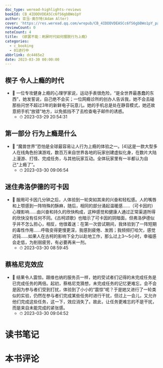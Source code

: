 ```yaml
---
doc_type: weread-highlights-reviews
bookId: CB_4IDDDVDEA5Cc6fS6gbBWo1pY
author: 亚当·奥尔特(Adam Alter)
cover: 'https://res.weread.qq.com/wrepub/CB_4IDDDVDEA5Cc6fS6gbBWo1pY_parsecover'
reviewCount: 0
noteCount: 4
title: 《欲罢不能：刷屏时代如何摆脱行为上瘾》
categories:
  - c_booking
  - 01进行中
abbrlink: dc4465e2
date: 2023-03-30 00:00:00
---
```



## 楔子 令人上瘾的时代


- 📌 一位专攻健身上瘾的心理学家说，运动手表很危险，“是全世界最愚蠢的东西”，她发誓说，自己绝不会买；一位网瘾诊所的创办人告诉我，她不会去碰那些问世不超过3年的新鲜电子玩意儿。她的手机总是处在静音模式，她还故意把手机“放错”地方，以免抵挡不了去检查电子邮件的诱惑。 
    - ⏱ 2023-03-29 20:54:31 
## 第一部分 行为上瘾是什么


- 📌 “魔兽世界”恐怕是全球最容易让人行为上瘾的体验之一。[4]这是一款大型多人在线角色扮演游戏，数百万来自世界各地的玩家创建虚拟化身，在数片大陆上漫游、打怪、完成任务，与其他玩家互动。全体玩家里有一半都认为自己“上瘾了”。 
    - ⏱ 2023-03-30 09:06:54 
## 迷住弗洛伊德的可卡因


- 📌 服用可卡因几分钟之后，人体验到一轮突如其来的兴奋和轻松感。人的嘴唇和上颚感到一阵特殊的酥麻，随后，相同的部分涌起温暖感……（可卡因的）心理影响……由兴奋和持久的欣快构成，这种感觉和健康人通过正常渠道所得的欣快没有任何不同。《古柯颂歌》也暗示了可卡因的阴暗面，但弗洛伊德似乎并不怎么担心，相反，他很着迷：在第一次尝试期间，我体验到了一阵短期的毒性作用……呼吸变得更慢更深，我感到疲倦、发困；我频频打哈欠，感觉迟钝……如果人在古柯的影响下全力以赴地工作，那么过上3～5小时，幸福感会走低，为削弱疲劳，有必要再来一剂。 
    - ⏱ 2023-03-30 08:59:45 
## 蔡格尼克效应


- 📌 结果令人震惊。跟维也纳的服务员一样，她的受试者们记得的未完成任务是已完成任务的两倍。起初，蔡格尼克猜想，未完成任务的记忆更难忘，会不会是因为参与者们受到打扰，体验到了小小的“震惊”呢？于是她又进行了一轮类似的实验，仍然在参与者们完成某些任务时进行干扰，但过上一会儿，又允许他们完成这些任务，这一下，效应消失了。故此，让任务更难忘的不是干扰，而是来自未能完成的紧张感。 
    - ⏱ 2023-03-30 09:04:52 

# 读书笔记


# 本书评论
